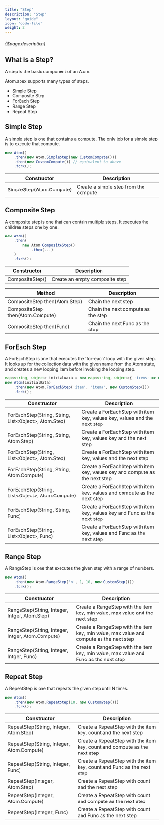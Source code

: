 ```yaml
---
title: "Step"
description: "Step"
layout: "guide"
icon: "code-file"
weight: 2
---
```


###### {$page.description}

<article id="1">

## What is a Step?

A step is the basic component of an Atom.

Atom.apex supports many types of steps.

- Simple Step
- Composite Step
- ForEach Step
- Range Step
- Repeat Step

</article>

<article id="2">

## Simple Step

A simple step is one that contains a compute. The only job for a simple step is to execute that compute.

```javascript
new Atom()
    .then(new Atom.SimpleStep(new CustomCompute()))
    .then(new CustomCompute()) // equivalent to above
    .fork();
```

| Constructor | Description |
| ----------- | ----------- |
| SimpleStep(Atom.Compute) | Create a simple step from the compute |

</article>

<article id="3">

## Composite Step

A composite step is one that can contain multiple steps. It executes the children steps one by one.

```javascript
new Atom()
    .then(
        new Atom.CompositeStep()
            .then(...)
    )
    .fork();
```

| Constructor | Description |
| ----------- | ----------- |
| CompositeStep() | Create an empty composite step |

| Method | Description |
| ------ | ----------- |
| CompositeStep then(Atom.Step) | Chain the next step |
| CompositeStep then(Atom.Compute) | Chain the next compute as the step |
| CompositeStep then(Func) | Chain the next Func as the step |

</article>

<article id="4">

## ForEach Step

A ForEachStep is one that executes the 'for-each' loop with the given step. It looks up for the collection data with the given name from the Atom state, and creates a new looping item before invoking the looping step.


```javascript
Map<String, Object> initialData = new Map<String, Object>{ 'items' => new List<Object>{ ... } };
new Atom(initialData)
    .then(new Atom.ForEachStep('item', 'items', new CustomStep()))
    .fork();
```

| Constructor | Description |
| ----------- | ----------- |
| ForEachStep(String, String, List&lt;Object&gt;, Atom.Step) | Create a ForEachStep with item key, values key, values and the next step |
| ForEachStep(String, String, Atom.Step) | Create a ForEachStep with item key, values key and the next step |
| ForEachStep(String, List&lt;Object&gt;, Atom.Step) | Create a ForEachStep with item key, values and the next step |
| ForEachStep(String, String, Atom.Compute) | Create a ForEachStep with item key, values key and compute as the next step |
| ForEachStep(String, List&lt;Object&gt;, Atom.Compute) | Create a ForEachStep with item key, values and compute as the next step |
| ForEachStep(String, String, Func) | Create a ForEachStep with item key, values key and Func as the next step |
| ForEachStep(String, List&lt;Object&gt;, Func) | Create a ForEachStep with item key, values and Func as the next step |


</article>

<article id="5">

## Range Step

A RangeStep is one that executes the given step with a range of numbers.


```javascript
new Atom()
    .then(new Atom.RangeStep('n', 1, 10, new CustomStep()))
    .fork();
```

| Constructor | Description |
| ----------- | ----------- |
| RangeStep(String, Integer, Intger, Atom.Step) | Create a RangeStep with the item key, min value, max value and the next step |
| RangeStep(String, Integer, Intger, Atom.Compute) | Create a RangeStep with the item key, min value, max value and compute as the  next step |
| RangeStep(String, Integer, Intger, Func) | Create a RangeStep with the item key, min value, max value and Func as the  next step |

</article>

<article id="6">

## Repeat Step

A RepeatStep is one that repeats the given step until N times.


```javascript
new Atom()
    .then(new Atom.RepeatStep(10, new CustomStep()))
    .fork();
```

| Constructor | Description |
| ----------- | ----------- |
| RepeatStep(String, Integer, Atom.Step) | Create a RepeatStep with the item key, count and the next step |
| RepeatStep(String, Integer, Atom.Compute) | Create a RepeatStep with the item key, count and compute as the next step |
| RepeatStep(String, Integer, Func) | Create a RepeatStep with the item key, count and Func as the next step |
| RepeatStep(Integer, Atom.Step) | Create a RepeatStep with count and the next step |
| RepeatStep(Integer, Atom.Compute) | Create a RepeatStep with count and compute as the next step |
| RepeatStep(Integer, Func) | Create a RepeatStep with count and Func as the next step |

</article>
